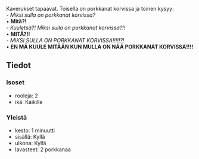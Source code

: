 Kaverukset tapaavat. Toisella on porkkanat korvissa ja toinen kysyy:<br>
\- _Miksi sulla on porkkanat korvissa?_<br>
• **Mitä?!**<br>
\- _Kuuletsä?! Miksi sulla on porkkanat korvissa?!!_<br>
• **MITÄ?!!**<br>
\- _MIKSI SULLA ON PORKKANAT KORVISSA!!!!!?!_<br>
• **EN MÄ KUULE MITÄÄN KUN MULLA ON NÄÄ PORKKANAT KORVISSA!!!!**<br>


## Tiedot
### Isoset
- rooleja: 2
- ikä: Kaikille

### Yleistä
- kesto: 1 minuutti
- sisällä: Kyllä
- ulkona: Kyllä
- lavasteet: 2 porkkanaa